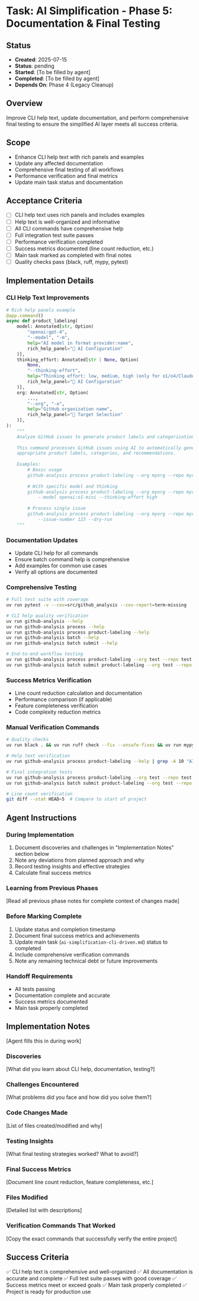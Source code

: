 # Task: AI Simplification - Phase 5: Documentation & Final Testing

## Status
- **Created**: 2025-07-15
- **Status**: pending
- **Started**: [To be filled by agent]
- **Completed**: [To be filled by agent]
- **Depends On**: Phase 4 (Legacy Cleanup)

## Overview
Improve CLI help text, update documentation, and perform comprehensive final testing to ensure the simplified AI layer meets all success criteria.

## Scope
- Enhance CLI help text with rich panels and examples
- Update any affected documentation
- Comprehensive final testing of all workflows
- Performance verification and final metrics
- Update main task status and documentation

## Acceptance Criteria
- [ ] CLI help text uses rich panels and includes examples
- [ ] Help text is well-organized and informative
- [ ] All CLI commands have comprehensive help
- [ ] Full integration test suite passes
- [ ] Performance verification completed
- [ ] Success metrics documented (line count reduction, etc.)
- [ ] Main task marked as completed with final notes
- [ ] Quality checks pass (black, ruff, mypy, pytest)

## Implementation Details

### CLI Help Text Improvements
```python
# Rich help panels example
@app.command()
async def product_labeling(
    model: Annotated[str, Option(
        "openai:gpt-4",
        "--model", "-m",
        help="AI model in format provider:name",
        rich_help_panel="🤖 AI Configuration"
    )],
    thinking_effort: Annotated[str | None, Option(
        None,
        "--thinking-effort",
        help="Thinking effort: low, medium, high (only for o1/o4/Claude models)",
        rich_help_panel="🤖 AI Configuration"
    )],
    org: Annotated[str, Option(
        ...,
        "--org", "-o", 
        help="GitHub organization name",
        rich_help_panel="📁 Target Selection"
    )],
):
    """
    Analyze GitHub issues to generate product labels and categorization.
    
    This command processes GitHub issues using AI to automatically generate
    appropriate product labels, categories, and recommendations.
    
    Examples:
        # Basic usage
        github-analysis process product-labeling --org myorg --repo myrepo
        
        # With specific model and thinking
        github-analysis process product-labeling --org myorg --repo myrepo \\
            --model openai:o1-mini --thinking-effort high
        
        # Process single issue
        github-analysis process product-labeling --org myorg --repo myrepo \\
            --issue-number 123 --dry-run
    """
```

### Documentation Updates
- Update CLI help for all commands
- Ensure batch command help is comprehensive
- Add examples for common use cases
- Verify all options are documented

### Comprehensive Testing
```bash
# Full test suite with coverage
uv run pytest -v --cov=src/github_analysis --cov-report=term-missing

# CLI help quality verification
uv run github-analysis --help
uv run github-analysis process --help
uv run github-analysis process product-labeling --help
uv run github-analysis batch --help
uv run github-analysis batch submit --help

# End-to-end workflow testing
uv run github-analysis process product-labeling --org test --repo test --issue-number 1 --dry-run
uv run github-analysis batch submit product-labeling --org test --repo test --dry-run
```

### Success Metrics Verification
- Line count reduction calculation and documentation
- Performance comparison (if applicable)
- Feature completeness verification
- Code complexity reduction metrics

### Manual Verification Commands
```bash
# Quality checks
uv run black . && uv run ruff check --fix --unsafe-fixes && uv run mypy . && uv run pytest -v

# Help text verification
uv run github-analysis process product-labeling --help | grep -A 10 "AI Configuration"

# Final integration tests
uv run github-analysis process product-labeling --org test --repo test --issue-number 1 --dry-run
uv run github-analysis batch submit product-labeling --org test --repo test --dry-run

# Line count verification
git diff --stat HEAD~5  # Compare to start of project
```

## Agent Instructions

### During Implementation
1. Document discoveries and challenges in "Implementation Notes" section below
2. Note any deviations from planned approach and why
3. Record testing insights and effective strategies
4. Calculate final success metrics

### Learning from Previous Phases
[Read all previous phase notes for complete context of changes made]

### Before Marking Complete
1. Update status and completion timestamp
2. Document final success metrics and achievements
3. Update main task (`ai-simplification-cli-driven.md`) status to completed
4. Include comprehensive verification commands
5. Note any remaining technical debt or future improvements

### Handoff Requirements
- All tests passing
- Documentation complete and accurate
- Success metrics documented
- Main task properly completed

## Implementation Notes
[Agent fills this in during work]

### Discoveries
[What did you learn about CLI help, documentation, testing?]

### Challenges Encountered
[What problems did you face and how did you solve them?]

### Code Changes Made
[List of files created/modified and why]

### Testing Insights
[What final testing strategies worked? What to avoid?]

### Final Success Metrics
[Document line count reduction, feature completeness, etc.]

### Files Modified
[Detailed list with descriptions]

### Verification Commands That Worked
[Copy the exact commands that successfully verify the entire project]

## Success Criteria
✅ CLI help text is comprehensive and well-organized
✅ All documentation is accurate and complete
✅ Full test suite passes with good coverage
✅ Success metrics meet or exceed goals
✅ Main task properly completed
✅ Project is ready for production use